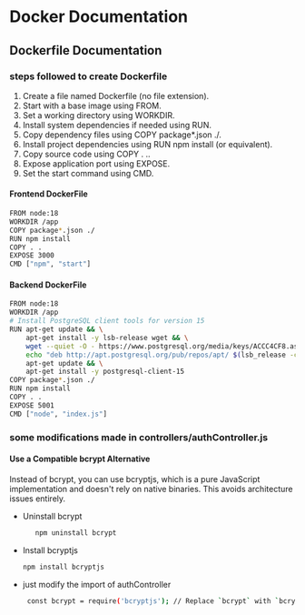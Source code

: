 # Docker Documentation 
## Dockerfile Documentation 
### steps followed to create Dockerfile
1. Create a file named Dockerfile (no file extension). 
2. Start with a base image using FROM. 
3. Set a working directory using WORKDIR. 
4. Install system dependencies if needed using RUN. 
5. Copy dependency files using COPY package*.json ./. 
6. Install project dependencies using RUN npm install (or equivalent). 
7. Copy source code using COPY . .. 
8. Expose application port using EXPOSE. 
9. Set the start command using CMD.
#### Frontend DockerFile
``` bash
FROM node:18
WORKDIR /app
COPY package*.json ./
RUN npm install
COPY . .
EXPOSE 3000
CMD ["npm", "start"]
```
#### Backend DockerFile 
``` bash
FROM node:18
WORKDIR /app
# Install PostgreSQL client tools for version 15
RUN apt-get update && \
    apt-get install -y lsb-release wget && \
    wget --quiet -O - https://www.postgresql.org/media/keys/ACCC4CF8.asc | apt-key add - && \
    echo "deb http://apt.postgresql.org/pub/repos/apt/ $(lsb_release -cs)-pgdg main" > /etc/apt/sources.list.d/pgdg.list && \
    apt-get update && \
    apt-get install -y postgresql-client-15
COPY package*.json ./
RUN npm install
COPY . .
EXPOSE 5001
CMD ["node", "index.js"]
```
### some modifications made in controllers/authController.js
#### Use a Compatible bcrypt Alternative 
Instead of bcrypt, you can use bcryptjs, which is a pure JavaScript implementation and doesn't rely on native binaries. This avoids architecture issues entirely. 
*  Uninstall bcrypt
   ```bash 
      npm uninstall bcrypt
   ```
* Install bcryptjs
  ```bash
  npm install bcryptjs
  ```
* just modify the import of authController
  ``` bash
   const bcrypt = require('bcryptjs'); // Replace `bcrypt` with `bcryptjs`
  ```
